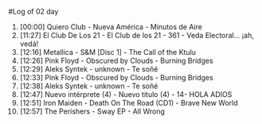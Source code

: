#Log of 02 day

1. [00:00] Quiero Club - Nueva América - Minutos de Aire
1. [11:27] El Club De Los 21 - El Club de los 21 - 361 - Veda Electoral... ¡ah, vedá!
1. [12:16] Metallica - S&M [Disc 1] - The Call of the Ktulu
1. [12:26] Pink Floyd - Obscured by Clouds - Burning Bridges
1. [12:29] Aleks Syntek - unknown - Te soñé
1. [12:33] Pink Floyd - Obscured by Clouds - Burning Bridges
1. [12:38] Aleks Syntek - unknown - Te soñé
1. [12:47] Nuevo intérprete (4) - Nuevo título (4) - 14-  HOLA ADIOS
1. [12:51] Iron Maiden - Death On The Road (CD1) - Brave New World
1. [12:57] The Perishers - Sway EP - All Wrong
